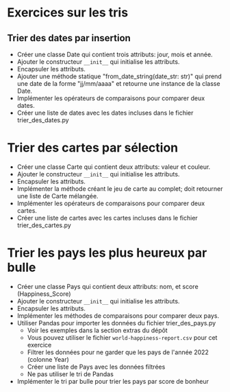 # Exercices sur les tris

## Trier des dates par insertion
 - Créer une classe Date qui contient trois attributs: jour, mois et année.
 - Ajouter le constructeur `__init__` qui initialise les attributs.
 - Encapsuler les attributs.
 - Ajouter une méthode statique "from_date_string(date_str: str)" qui prend une date de la forme "jj/mm/aaaa" et retourne une instance de la classe Date.
 - Implémenter les opérateurs de comparaisons pour comparer deux dates.
 - Créer une liste de dates avec les dates incluses dans le fichier trier_des_dates.py 


# Trier des cartes par sélection
 - Créer une classe Carte qui contient deux attributs: valeur et couleur.
 - Ajouter le constructeur `__init__` qui initialise les attributs.
 - Encapsuler les attributs.
 - Implémenter la méthode créant le jeu de carte au complet; doit retourner une liste de Carte mélangée.
 - Implémenter les opérateurs de comparaisons pour comparer deux cartes.
 - Créer une liste de cartes avec les cartes incluses dans le fichier trier_des_cartes.py


# Trier les pays les plus heureux par bulle
 - Créer une classe Pays qui contient deux attributs: nom, et score (Happiness_Score)
 - Ajouter le constructeur `__init__` qui initialise les attributs.
 - Encapsuler les attributs.
 - Implémenter les méthodes de comparaisons pour comparer deux pays.
 - Utiliser Pandas pour importer les données du fichier trier_des_pays.py
   - Voir les exemples dans la section extras du dépôt
   - Vous pouvez utiliser le fichier `world-happiness-report.csv` pour cet exercice
   - Filtrer les données pour ne garder que les pays de l'année 2022 (colonne Year)
   - Créer une liste de Pays avec les données filtrées
   - Ne pas utiliser le tri de Pandas
 - Implémenter le tri par bulle pour trier les pays par score de bonheur